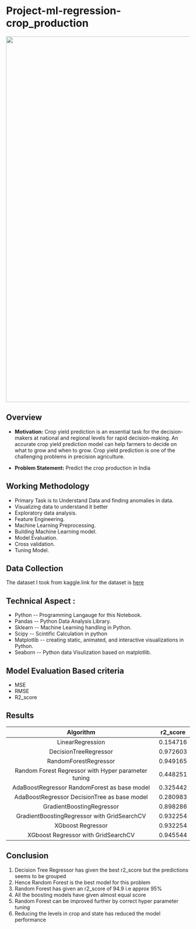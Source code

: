 # Project-ml-regression-crop_production
<img src="https://encrypted-tbn0.gstatic.com/images?q=tbn:ANd9GcRxOLQtDnSSpRrnewi7wygkaF1TYSNuxreRRQ&usqp=CAU" width = "1000">

## Overview
* **Motivation:**
Crop yield prediction is an essential task for the decision-makers at national and regional levels 
for rapid decision-making. An accurate crop yield prediction model can help farmers to decide on what to grow and when to grow.
Crop yield prediction is one of the challenging problems in precision agriculture.

* **Problem Statement:**
Predict the crop production in India

## Working Methodology
* Primary Task is to Understand Data and finding anomalies in data.
* Visualizing data to understand it better
* Exploratory data analysis.
* Feature Engineering.
* Machine Learning Preprocessing.
* Building Machine Learning model.
* Model Evaluation.
* Cross validation.
* Tuning Model.

## Data Collection
The dataset I took from kaggle.link for the dataset is [here](https://data.world/thatzprem/agriculture-india)

## Technical Aspect :
* Python -- Programming Langauge for this Notebook.
* Pandas -- Python Data Analysis Library.
* Sklearn -- Machine Learning handling in Python.
* Scipy -- Scintific Calculation in python
* Matplotlib -- creating static, animated, and interactive visualizations in Python.
* Seaborn -- Python data Visulization based on matplotlib.

## Model Evaluation Based criteria
* MSE
* RMSE
* R2_score

## Results 
|Algorithm|r2_score|
|:--:|:--:|
LinearRegression|0.154716
DecisionTreeRegressor|	0.972603
RandomForestRegressor	|0.949165
Random Forest Regressor with Hyper parameter tuning|	0.448251
AdaBoostRegressor RandomForest as base model|0.325442
AdaBoostRegressor DecisionTree as base model|0.280983
GradientBoostingRegressor	| 0.898286
GradientBoostingRegressor with GridSearchCV	| 0.932254
XGboost Regressor|	0.932254
XGboost Regressor with GridSearchCV	| 0.945544

## Conclusion 
1. Decision Tree Regressor has given the best r2_score but the predictions seems to be grouped
2. Hence Random Forest is the best model for this problem 
3. Random Forest has given an r2_score of 94.9 i.e approx 95% 
4. All the boosting models have given almost equal score 
5. Random Forest can be improved further by correct hyper parameter tuning 
6. Reducing the levels in crop and state has reduced the model performance 
